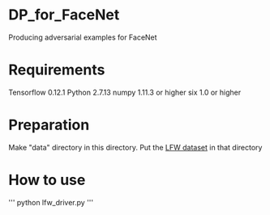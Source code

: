 # DP_for_FaceNet
Producing adversarial examples for FaceNet

# Requirements
Tensorflow 0.12.1
Python 2.7.13
numpy 1.11.3 or higher
six 1.0 or higher

# Preparation
Make "data" directory in this directory. Put the [LFW dataset](http://vis-www.cs.umass.edu/lfw/) in that directory

# How to use

'''
python lfw_driver.py
'''
